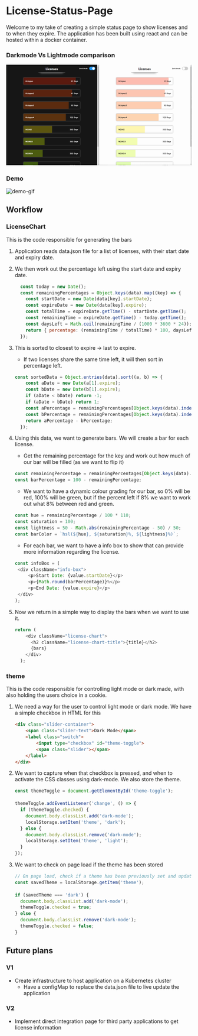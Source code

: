 # License-Status-Page

Welcome to my take of creating a simple status page to show licenses and to when they expire. The application has been built using react and can be hosted within a docker container. 

### Darkmode Vs Lightmode comparison

![comparison](https://github.com/KieranJamess/License-Status-Page/blob/main/assets/DarkModevLightMode.png)

### Demo

![demo-gif](https://github.com/KieranJamess/License-Status-Page/blob/main/assets/demo.gif)

## Workflow

### LicenseChart

This is the code responsible for generating the bars 

1. Application reads data.json file for a list of licenses, with their start date and expiry date. 

2. We then work out the percentage left using the start date and expiry date. 

   ```javascript
     const today = new Date();
     const remainingPercentages = Object.keys(data).map((key) => {
       const startDate = new Date(data[key].startDate);
       const expireDate = new Date(data[key].expire);
       const totalTime = expireDate.getTime() - startDate.getTime();
       const remainingTime = expireDate.getTime() - today.getTime();
       const daysLeft = Math.ceil(remainingTime / (1000 * 3600 * 24));
       return { percentage: (remainingTime / totalTime) * 100, daysLeft };
     });
   ```

3. This is sorted to closest to expire -> last to expire.

   - If two licenses share the same time left, it will then sort in percentage left.

   ```javascript
   const sortedData = Object.entries(data).sort((a, b) => {
       const aDate = new Date(a[1].expire);
       const bDate = new Date(b[1].expire);
       if (aDate < bDate) return -1;
       if (aDate > bDate) return 1;
       const aPercentage = remainingPercentages[Object.keys(data).indexOf(a[0])].percentage;
       const bPercentage = remainingPercentages[Object.keys(data).indexOf(b[0])].percentage;
       return aPercentage - bPercentage;
     });
   ```

4. Using this data, we want to generate bars. We will create a bar for each license.

   - Get the remaining percentage for the key and work out how much of our bar will be filled (as we want to flip it)

   ```javascript
   const remainingPercentage = remainingPercentages[Object.keys(data).indexOf(key)].percentage;
   const barPercentage = 100 - remainingPercentage;
   ```

   - We want to have a dynamic colour grading for our bar, so 0% will be red, 100% will be green, but if the percent left if 8% we want to work out what 8% between red and green.

   ```javascript
   const hue = remainingPercentage / 100 * 110;
   const saturation = 100;
   const lightness = 50 - Math.abs(remainingPercentage - 50) / 50;
   const barColor = `hsl(${hue}, ${saturation}%, ${lightness}%)`;
   ```

   - For each bar, we want to have a info box to show that can provide more information regarding the license. 

   ```javascript
   const infoBox = (
   	<div className="info-box">
   		<p>Start Date: {value.startDate}</p>
   		<p>{Math.round(barPercentage)}%</p>
   		<p>End Date: {value.expire}</p>
   	</div>
   );
   ```

5. Now we return in a simple way to display the bars when we want to use it.

   ```javascript
   return (
       <div className="license-chart">
         <h2 className="license-chart-title">{title}</h2>
         {bars}
       </div>
     );
   ```

### theme

This is the code responsible for controlling light mode or dark made, with also holding the users choice in a cookie.

1. We need a way for the user to control light mode or dark mode. We have a simple checkbox in HTML for this

   ```html
   <div class="slider-container">
       <span class="slider-text">Dark Mode</span>
       <label class="switch">
           <input type="checkbox" id="theme-toggle">
           <span class="slider"></span>
       </label>
   </div>
   ```

2. We want to capture when that checkbox is pressed, and when to activate the CSS classes using dark-mode. We also store the theme.

   ```javascript
   const themeToggle = document.getElementById('theme-toggle');
   
   themeToggle.addEventListener('change', () => {
     if (themeToggle.checked) {
       document.body.classList.add('dark-mode');
       localStorage.setItem('theme', 'dark');
     } else {
       document.body.classList.remove('dark-mode');
       localStorage.setItem('theme', 'light');
     }
   });
   ```

3. We want to check on page load if the theme has been stored

   ```javascript
   // On page load, check if a theme has been previously set and update the slider accordingly
   const savedTheme = localStorage.getItem('theme');
   
   if (savedTheme === 'dark') {
     document.body.classList.add('dark-mode');
     themeToggle.checked = true;
   } else {
     document.body.classList.remove('dark-mode');
     themeToggle.checked = false;
   }
   ```

## Future plans

### V1

- Create infrastructure to host application on a Kubernetes cluster
  - Have a configMap to replace the data.json file to live update the application

### V2

- Implement direct integration page for third party applications to get license information